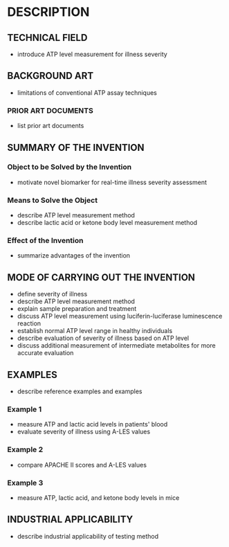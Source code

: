 # DESCRIPTION

## TECHNICAL FIELD

- introduce ATP level measurement for illness severity

## BACKGROUND ART

- limitations of conventional ATP assay techniques

### PRIOR ART DOCUMENTS

- list prior art documents

## SUMMARY OF THE INVENTION

### Object to be Solved by the Invention

- motivate novel biomarker for real-time illness severity assessment

### Means to Solve the Object

- describe ATP level measurement method
- describe lactic acid or ketone body level measurement method

### Effect of the Invention

- summarize advantages of the invention

## MODE OF CARRYING OUT THE INVENTION

- define severity of illness
- describe ATP level measurement method
- explain sample preparation and treatment
- discuss ATP level measurement using luciferin-luciferase luminescence reaction
- establish normal ATP level range in healthy individuals
- describe evaluation of severity of illness based on ATP level
- discuss additional measurement of intermediate metabolites for more accurate evaluation

## EXAMPLES

- describe reference examples and examples

### Example 1

- measure ATP and lactic acid levels in patients' blood
- evaluate severity of illness using A-LES values

### Example 2

- compare APACHE II scores and A-LES values

### Example 3

- measure ATP, lactic acid, and ketone body levels in mice

## INDUSTRIAL APPLICABILITY

- describe industrial applicability of testing method


